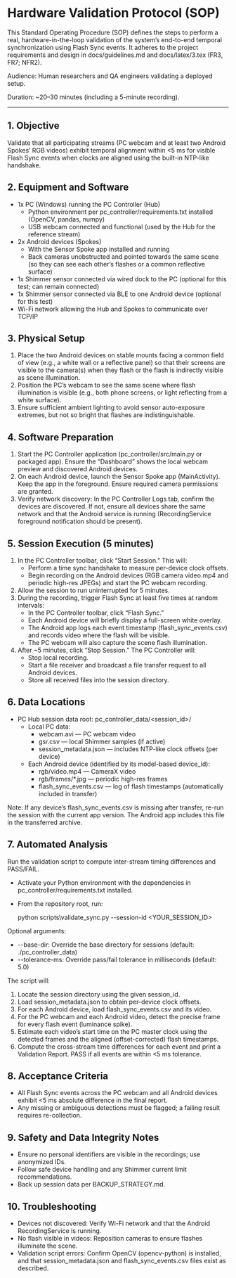 # Hardware Validation Protocol (SOP)

This Standard Operating Procedure (SOP) defines the steps to perform a real, hardware-in-the-loop validation of the
system’s end-to-end temporal synchronization using Flash Sync events. It adheres to the project requirements and design
in docs/guidelines.md and docs/latex/3.tex (FR3, FR7; NFR2).

Audience: Human researchers and QA engineers validating a deployed setup.

Duration: ~20–30 minutes (including a 5-minute recording).

---

## 1. Objective

Validate that all participating streams (PC webcam and at least two Android Spokes’ RGB videos) exhibit temporal
alignment within <5 ms for visible Flash Sync events when clocks are aligned using the built-in NTP-like handshake.

## 2. Equipment and Software

- 1x PC (Windows) running the PC Controller (Hub)
    - Python environment per pc_controller/requirements.txt installed (OpenCV, pandas, numpy)
    - USB webcam connected and functional (used by the Hub for the reference stream)
- 2x Android devices (Spokes)
    - With the Sensor Spoke app installed and running
    - Back cameras unobstructed and pointed towards the same scene (so they can see each other’s flashes or a common
      reflective surface)
- 1x Shimmer sensor connected via wired dock to the PC (optional for this test; can remain connected)
- 1x Shimmer sensor connected via BLE to one Android device (optional for this test)
- Wi-Fi network allowing the Hub and Spokes to communicate over TCP/IP

## 3. Physical Setup

1. Place the two Android devices on stable mounts facing a common field of view (e.g., a white wall or a reflective
   panel) so that their screens are visible to the camera(s) when they flash or the flash is indirectly visible as scene
   illumination.
2. Position the PC’s webcam to see the same scene where flash illumination is visible (e.g., both phone screens, or
   light reflecting from a white surface).
3. Ensure sufficient ambient lighting to avoid sensor auto-exposure extremes, but not so bright that flashes are
   indistinguishable.

## 4. Software Preparation

1. Start the PC Controller application (pc_controller/src/main.py or packaged app). Ensure the “Dashboard” shows the
   local webcam preview and discovered Android devices.
2. On each Android device, launch the Sensor Spoke app (MainActivity). Keep the app in the foreground. Ensure required
   camera permissions are granted.
3. Verify network discovery: In the PC Controller Logs tab, confirm the devices are discovered. If not, ensure all
   devices share the same network and that the Android service is running (RecordingService foreground notification
   should be present).

## 5. Session Execution (5 minutes)

1. In the PC Controller toolbar, click “Start Session.” This will:
    - Perform a time sync handshake to measure per-device clock offsets.
    - Begin recording on the Android devices (RGB camera video.mp4 and periodic high-res JPEGs) and start the PC webcam
      recording.
2. Allow the session to run uninterrupted for 5 minutes.
3. During the recording, trigger Flash Sync at least five times at random intervals:
    - In the PC Controller toolbar, click “Flash Sync.”
    - Each Android device will briefly display a full-screen white overlay.
    - The Android app logs each event timestamp (flash_sync_events.csv) and records video where the flash will be
      visible.
    - The PC webcam will also capture the scene flash illumination.
4. After ~5 minutes, click “Stop Session.” The PC Controller will:
    - Stop local recording.
    - Start a file receiver and broadcast a file transfer request to all Android devices.
    - Store all received files into the session directory.

## 6. Data Locations

- PC Hub session data root: pc_controller_data/<session_id>/
    - Local PC data:
        - webcam.avi — PC webcam video
        - gsr.csv — local Shimmer samples (if active)
        - session_metadata.json — includes NTP-like clock offsets (per device)
    - Each Android device (identified by its model-based device_id):
        - rgb/video.mp4 — CameraX video
        - rgb/frames/*.jpg — periodic high-res frames
        - flash_sync_events.csv — log of flash timestamps (automatically included in transfer)

Note: If any device’s flash_sync_events.csv is missing after transfer, re-run the session with the current app version.
The Android app includes this file in the transferred archive.

## 7. Automated Analysis

Run the validation script to compute inter-stream timing differences and PASS/FAIL.

- Activate your Python environment with the dependencies in pc_controller/requirements.txt installed.
- From the repository root, run:

  python scripts\validate_sync.py --session-id <YOUR_SESSION_ID>

Optional arguments:

- --base-dir: Override the base directory for sessions (default: ./pc_controller_data)
- --tolerance-ms: Override pass/fail tolerance in milliseconds (default: 5.0)

The script will:

1. Locate the session directory using the given session_id.
2. Load session_metadata.json to obtain per-device clock offsets.
3. For each Android device, load flash_sync_events.csv and its video.
4. For the PC webcam and each Android video, detect the precise frame for every flash event (luminance spike).
5. Estimate each video’s start time on the PC master clock using the detected frames and the aligned (offset-corrected)
   flash timestamps.
6. Compute the cross-stream time differences for each event and print a Validation Report. PASS if all events are
   within <5 ms tolerance.

## 8. Acceptance Criteria

- All Flash Sync events across the PC webcam and all Android devices exhibit <5 ms absolute difference in the final
  report.
- Any missing or ambiguous detections must be flagged; a failing result requires re-collection.

## 9. Safety and Data Integrity Notes

- Ensure no personal identifiers are visible in the recordings; use anonymized IDs.
- Follow safe device handling and any Shimmer current limit recommendations.
- Back up session data per BACKUP_STRATEGY.md.

## 10. Troubleshooting

- Devices not discovered: Verify Wi-Fi network and that the Android RecordingService is running.
- No flash visible in videos: Reposition cameras to ensure flashes illuminate the scene.
- Validation script errors: Confirm OpenCV (opencv-python) is installed, and that session_metadata.json and
  flash_sync_events.csv files exist as described.
